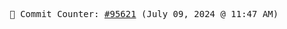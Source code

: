 <p align="center">
    <samp>
        📮 Commit Counter: <a href="https://github.com/Javascript-void0/Javascript-void0/commits/main">#95621</a> (July 09, 2024 @ 11:47 AM)
    </samp>
</p>